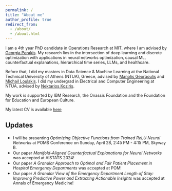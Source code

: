 ```yaml
---
permalink: /
title: "About me"
author_profile: true
redirect_from: 
  - /about/
  - /about.html
---
```


<span style="font-size: 0.9em;">I am a 4th year PhD candidate in Operations Research at MIT, where I am advised by [Georgia Perakis](https://mitmgmtfaculty.mit.edu/gperakis/). My research lies in the intersection of deep learning and discrete optimization with applications in neural networks optimization, causal ML, counterfactual explanations, hierarchical time series, LLMs, and healthcare. </span>

<span style="font-size: 0.9em;">Before that, I did my masters in Data Science & Machine Learning at the National Technical University of Athens (NTUA), Greece, advised by [Manolis Georgoulis](http://www.math.ntua.gr/~georgoulis/) and [Michail Loulakis](http://www.math.ntua.gr/~loulakis/info/Home.html). I did my undergrad in Electrical and Computer Engineering at NTUA, advised by [Nektarios Koziris](http://www.cslab.ntua.gr/~nkoziris/).</span>

<span style="font-size: 0.9em;">My work is supported by IBM Research, the Onassis Foundation and the Foundation for Education and European Culture.</span>

<span style="font-size: 0.9em;">My latest CV is available [here](./Asterios_Tsiourvas_Academic_CV.pdf)</span>
<br>
## Updates

  * <span style="font-size: 0.9em;">I will be presenting *Optimizing Objective Functions from Trained ReLU Neural Networks* at POMS Conference on Sunday, April 28, 2:45 PM - 4:15 PM, Skyway B.</span>
  * <span style="font-size: 0.9em;">Our paper *Manifold-Aligned Counterfactual Explanations for Neural Networks* was accepted at AISTATS 2024!</span>
  * <span style="font-size: 0.9em;">Our paper *A Granular Approach to Optimal and Fair Patient Placement in Hospital Emergency Departments* was accepted at POM!</span>
  * <span style="font-size: 0.9em;">Our paper *A Granular View of the Emergency Department Length of Stay: Improving Predictive Power and Extracting Actionable Insights* was accepted at Annals of Emergency Medicine!</span>
 

